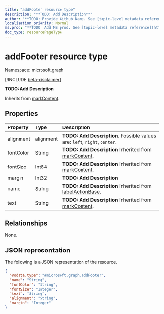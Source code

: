 ```yaml
---
title: "addFooter resource type"
description: "**TODO: Add Description**"
author: "**TODO: Provide Github Name. See [topic-level metadata reference](https://msgo.azurewebsites.net/add/document/guidelines/metadata.html#topic-level-metadata)**"
localization_priority: Normal
ms.prod: "**TODO: Add MS prod. See [topic-level metadata reference](https://msgo.azurewebsites.net/add/document/guidelines/metadata.html#topic-level-metadata)**"
doc_type: resourcePageType
---
```


# addFooter resource type

Namespace: microsoft.graph

[!INCLUDE [beta-disclaimer](../../includes/beta-disclaimer.md)]

**TODO: Add Description**


Inherits from [markContent](../resources/markcontent.md).

## Properties
|Property|Type|Description|
|:---|:---|:---|
|alignment|alignment|**TODO: Add Description**. Possible values are: `left`, `right`, `center`.|
|fontColor|String|**TODO: Add Description** Inherited from [markContent](../resources/markcontent.md).|
|fontSize|Int64|**TODO: Add Description** Inherited from [markContent](../resources/markcontent.md).|
|margin|Int32|**TODO: Add Description**|
|name|String|**TODO: Add Description** Inherited from [labelActionBase](../resources/labelactionbase.md).|
|text|String|**TODO: Add Description** Inherited from [markContent](../resources/markcontent.md).|

## Relationships
None.

## JSON representation
The following is a JSON representation of the resource.
<!-- {
  "blockType": "resource",
  "@odata.type": "microsoft.graph.addFooter"
}
-->
``` json
{
  "@odata.type": "#microsoft.graph.addFooter",
  "name": "String",
  "fontColor": "String",
  "fontSize": "Integer",
  "text": "String",
  "alignment": "String",
  "margin": "Integer"
}
```

